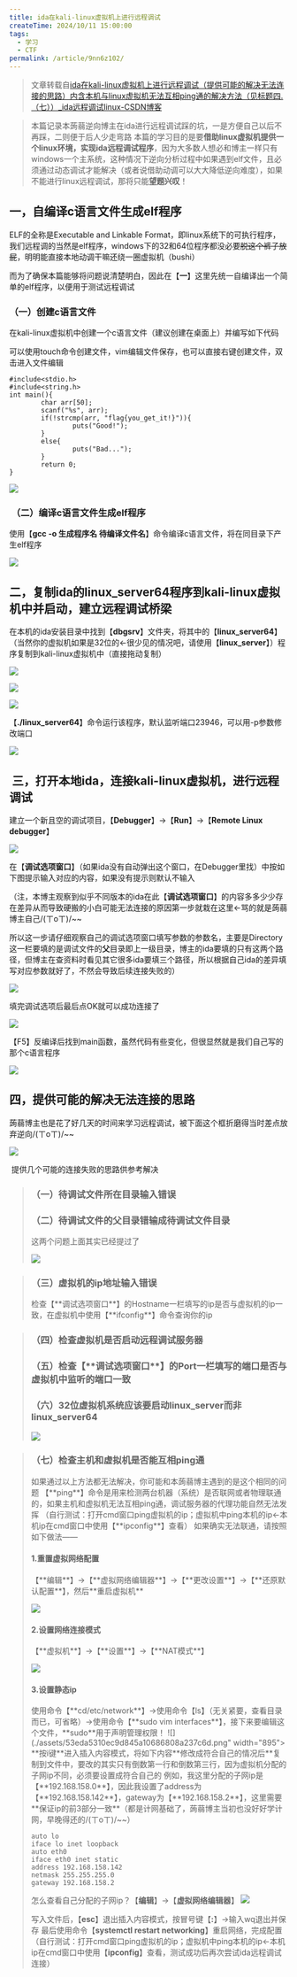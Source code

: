 ```yaml
---
title: ida在kali-linux虚拟机上进行远程调试
createTime: 2024/10/11 15:00:00
tags:
  - 学习
  - CTF
permalink: /article/9nn6z102/
---
```



> 文章转载自[ida在kali-linux虚拟机上进行远程调试（提供可能的解决无法连接的思路）内含本机与linux虚拟机无法互相ping通的解决方法（见标题四.（七））_ida远程调试linux-CSDN博客](https://blog.csdn.net/liKeQing1027520/article/details/137482798)


>  本篇记录本蒟蒻逆向博主在ida进行远程调试踩的坑，一是方便自己以后不再踩，二则便于后人少走弯路 
 本篇的学习目的是要**借助linux虚拟机提供一个linux环境，实现ida远程调试程序**，因为大多数人想必和博主一样只有windows一个主系统，这种情况下逆向分析过程中如果遇到elf文件，且必须通过动态调试才能解决（或者说借助动调可以大大降低逆向难度），如果不能进行linux远程调试，那将只能**望题兴叹**！ 



## 一，自编译c语言文件生成elf程序

ELF的全称是Executable and Linkable Format，即linux系统下的可执行程序，我们远程调的当然是elf程序，windows下的32和64位程序都没必要~~脱这个裤子放屁~~，明明能直接本地动调干嘛还绕一圈虚拟机（bushi）

而为了确保本篇能够将问题说清楚明白，因此在【**一**】这里先统一自编译出一个简单的elf程序，以便用于测试远程调试



### （一）创建c语言文件

在kali-linux虚拟机中创建一个c语言文件（建议创建在桌面上）并编写如下代码

可以使用touch命令创建文件，vim编辑文件保存，也可以直接右键创建文件，双击进入文件编辑

```
#include<stdio.h>
#include<string.h>
int main(){
        char arr[50];
        scanf("%s", arr);
        if(!strcmp(arr, "flag{you_get_it!}")){
                puts("Good!");
        }
        else{
                puts("Bad...");
        }
        return 0;
}

```

![](./assets/e2cc8dea3596ffcc0b4823b2707a4384.png)



###  （二）编译c语言文件生成elf程序

使用【**gcc -o 生成程序名 待编译文件名**】命令编译c语言文件，将在同目录下产生elf程序

![](./assets/090eeb844b79a613e6f50a9120243d2f.png)



## 二，复制ida的linux_server64程序到kali-linux虚拟机中并启动，建立远程调试桥梁

在本机的ida安装目录中找到【**dbgsrv**】文件夹，将其中的【**linux_server64**】（当然你的虚拟机如果是32位的<-很少见的情况吧，请使用【**linux_server**】）程序复制到kali-linux虚拟机中（直接拖动复制）

![](./assets/d445e9bc0562f7460a6aea21a04835a1.png)

![](./assets/2aec366a790d7d2275a8b5999cf354b9.png)

![](./assets/03c71dd698cce3f46515c2ca33020581.png)

【**./linux_server64**】命令运行该程序，默认监听端口23946，可以用-p参数修改端口

![](./assets/2a21c1f36d2643984d5fe231ed2181b0.png)



##  三，打开本地ida，连接kali-linux虚拟机，进行远程调试

建立一个新且空的调试项目，【**Debugger**】->【**Run**】->【**Remote Linux debugger**】

![](./assets/8d0528233d5dbaea006a9599c63ad131.png)

在【**调试选项窗口**】（如果ida没有自动弹出这个窗口，在Debugger里找）中按如下图提示输入对应的内容，如果没有提示则默认不输入

（注，本博主观察到似乎不同版本的ida在此【**调试选项窗口**】的内容多多少少存在差异从而导致硬搬的小白可能无法连接的原因第一步就栽在这里<-骂的就是蒟蒻博主自己/(ㄒoㄒ)/~~

所以这一步请仔细观察自己的调试选项窗口填写参数的参数名，主要是Directory这一栏要填的是调试文件的**父**目录即上一级目录，博主的ida要填的只有这两个路径，但博主在查资料时看见其它很多ida要填三个路径，所以根据自己ida的差异填写对应参数就好了，不然会导致后续连接失败的）

![](./assets/d7a9aaa9631510af23559b33c5b1b761.png)



填完调试选项后最后点OK就可以成功连接了

![](./assets/0e50ad67a06f23b5e03fdac58cc7881d.png)

【F5】反编译后找到main函数，虽然代码有些变化，但很显然就是我们自己写的那个c语言程序

![](./assets/ceef68c4dddb400c54e36fafa4ff8aa2.png)



## 四，提供可能的解决无法连接的思路

蒟蒻博主也是花了好几天的时间来学习远程调试，被下面这个框折磨得当时差点放弃逆向/(ㄒoㄒ)/~~

![](./assets/aaca39ed97d791691c04432008e6a324.png)

 提供几个可能的连接失败的思路供参考解决


>  <h3>（一）待调试文件所在目录输入错误</h3> 
>  <h3>（二）待调试文件的父目录错输成待调试文件目录</h3> 
>   这两个问题上面其实已经提过了 
>
>  ![](./assets/d7a9aaa9631510af23559b33c5b1b761.png)



>   <h3>（三）虚拟机的ip地址输入错误</h3> 
>   检查【**调试选项窗口**】的Hostname一栏填写的ip是否与虚拟机的ip一致，在虚拟机中使用【**ifconfig**】命令查询你的ip 




>   <h3>（四）检查虚拟机是否启动远程调试服务器</h3> 
>   <h3>（五）检查【**调试选项窗口**】的Port一栏填写的端口是否与虚拟机中监听的端口一致</h3> 
>   <h3>（六）32位虚拟机系统应该要启动linux_server而非linux_server64</h3> 
>   
> ![](./assets/7e4a164ac557b3215e7e44d40ff20f7b.png)

>  <h3>（七）检查主机和虚拟机是否能互相ping通</h3> 
>  如果通过以上方法都无法解决，你可能和本蒟蒻博主遇到的是这个相同的问题 
>  【**ping**】命令是用来检测两台机器（系统）是否联网或者物理联通的，如果主机和虚拟机无法互相ping通，调试服务器的代理功能自然无法发挥 
>  （自行测试：打开cmd窗口ping虚拟机的ip；虚拟机中ping本机的ip<-本机ip在cmd窗口中使用【**ipconfig**】查看） 
>  如果确实无法联通，请按照如下做法—— 
>
>   <h4>1.重置虚拟网络配置</h4> 
>   【**编辑**】->【**虚拟网络编辑器**】->【**更改设置**】->【**还原默认配置**】，然后**重启虚拟机** 
>   
> ![](./assets/7a02763056977520d297e085cc2e1361.png)
>
>   <h4>2.设置网络连接模式</h4> 
>   【**虚拟机**】->【**设置**】->【**NAT模式**】 
>   
> ![](./assets/7f6d07b891b3f3d517b50c4812f3c8b6.png)
>
>   <h4>3.设置静态ip</h4> 
>   使用命令【**cd/etc/network**】->使用命令【ls】（无关紧要，查看目录而已，可省略）->使用命令【**sudo vim interfaces**】，接下来要编辑这个文件，**sudo**用于声明管理权限！ 
>   ![](./assets/53eda5310ec9d845a10686808a237c6d.png" width="895"> 
>   **按i键**进入插入内容模式，将如下内容**修改成符合自己的情况后**复制到文件中，要改的其实只有倒数第一行和倒数第三行，因为虚拟机分配的子网ip不同，必须要设置成符合自己的 
>   例如，我这里分配的子网ip是【**192.168.158.0**】，因此我设置了address为【**192.168.158.142**】，gateway为【**192.168.158.2**】，这里需要**保证ip的前3部分一致**（都是计网基础了，蒟蒻博主当初也没好好学计网，早晚得还的/(ㄒoㄒ)/~~） 
>
>  ```
>  auto lo
>  iface lo inet loopback
>  auto eth0
>  iface eth0 inet static
>  address 192.168.158.142
>  netmask 255.255.255.0
>  gateway 192.168.158.2
>  ```
>
>   怎么查看自己分配的子网ip？【**编辑**】->【**虚拟网络编辑器**】 
>   ![](./assets/d3c62e0fe23c610d32e2c08ebee8eff7.png) 
>
>   写入文件后，【**esc**】退出插入内容模式，按冒号键【**:**】->输入wq退出并保存 
>   最后使用命令【**systemctl restart networking**】重启网络，完成配置 
>   （自行测试：打开cmd窗口ping虚拟机的ip；虚拟机中ping本机的ip<-本机ip在cmd窗口中使用【**ipconfig**】查看，测试成功后再次尝试ida远程调试连接） 


